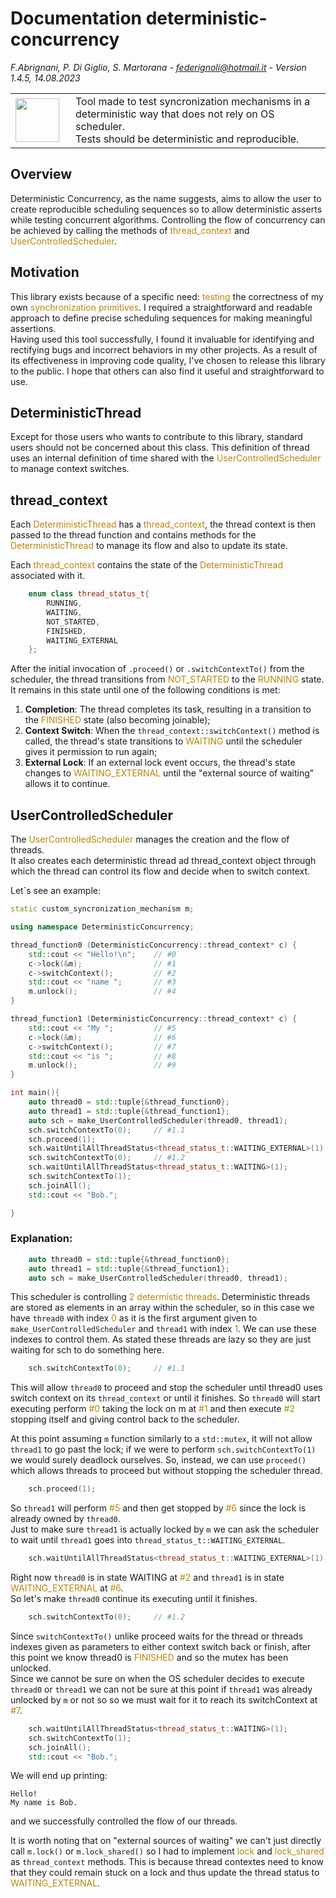 # Documentation deterministic-concurrency

<em>F.Abrignani, P. Di Giglio, S. Martorana - federignoli@hotmail.it - Version 1.4.5, 14.08.2023</em>

<table style="border:none;border-collapse:collapse;">
    <tr>
        <td style="border:none;border-left:none;border-top:none;border-bottom:none;width: 80px;"> <img src="warning.png" style= "width:70px; height:70px; object-fit: cover; object-position: 100% 0;"/>
        </td>
        <td style="border-right:none;border-top: none;border-bottom: none;"> 
        Tool made to test syncronization mechanisms in a deterministic way that does not rely on OS scheduler.<br>
        Tests should be deterministic and reproducible.
        </td>
    </tr>
</table>

## Overview

Deterministic Concurrency, as the name suggests, aims to allow the user to create reproducible scheduling sequences so to allow deterministic asserts while testing concurrent algorithms.
Controlling the flow of concurrency can be achieved by calling the methods of <span style="color: darkgoldenrod;">thread_context</span> and <span style="color: darkgoldenrod;">UserControlledScheduler</span>.

## Motivation

This library exists because of a specific need: <span style="color: darkgoldenrod;">testing</span> the correctness of my own <span style="color: darkgoldenrod;">synchronization primitives</span>. I required a straightforward and readable approach to define precise scheduling sequences for making meaningful assertions.
<br>
Having used this tool successfully, I found it invaluable for identifying and rectifying bugs and incorrect behaviors in my other projects. As a result of its effectiveness in improving code quality, I've chosen to release this library to the public. I hope that others can also find it useful and straightforward to use.

## DeterministicThread

Except for those users who wants to contribute to this library, standard users should not be concerned about this class. This definition of thread uses an internal definition of time shared with the <span style="color: darkgoldenrod;">UserControlledScheduler</span> to manage context switches.

## thread_context

Each <span style="color: darkgoldenrod;">DeterministicThread</span> has a <span style="color: darkgoldenrod;">thread_context</span>, the thread context is then passed to the thread function and contains methods for the <span style="color: darkgoldenrod;">DeterministicThread</span> to manage its flow and also to update its state.

Each <span style="color: darkgoldenrod;">thread_context</span> contains the state of the <span style="color: darkgoldenrod;">DeterministicThread</span> associated with it.

```cpp
    enum class thread_status_t{
        RUNNING,
        WAITING,
        NOT_STARTED,
        FINISHED,
        WAITING_EXTERNAL
    };
```

After the initial invocation of ```.proceed()``` or ```.switchContextTo()``` from the scheduler, the thread transitions from <span style="color: darkgoldenrod;">NOT_STARTED</span> to the <span style="color: darkgoldenrod;">RUNNING</span> state.<br> It remains in this state until one of the following conditions is met:

1. **Completion**: The thread completes its task, resulting in a transition to the <span style="color: darkgoldenrod;">FINISHED</span> state (also becoming joinable);
2. **Context Switch**: When the ```thread_context::switchContext()``` method is called, the thread's state transitions to <span style="color: darkgoldenrod;">WAITING</span> until the scheduler gives it permission to run again;
3. **External Lock**: If an external lock event occurs, the thread's state changes to <span style="color: darkgoldenrod;">WAITING_EXTERNAL</span> until the "external source of waiting" allows it to continue.

## UserControlledScheduler

The <span style="color: darkgoldenrod;">UserControlledScheduler</span> manages the creation and the flow of threads.<br>
It also creates each deterministic thread ad thread_context object through which the thread can control its flow and decide when to switch context.

Let`s see an example:
```cpp
static custom_syncronization_mechanism m;

using namespace DeterministicConcurrency;

thread_function0 (DeterministicConcurrency::thread_context* c) {
    std::cout << "Hello!\n";    // #0
    c->lock(&m);                // #1
    c->switchContext();         // #2
    std::cout << "name ";       // #3
    m.unlock();                 // #4
}

thread_function1 (DeterministicConcurrency::thread_context* c) {
    std::cout << "My ";         // #5
    c->lock(&m);                // #6
    c->switchContext();         // #7
    std::cout << "is ";         // #8
    m.unlock();                 // #9
}

int main(){
    auto thread0 = std::tuple{&thread_function0};
    auto thread1 = std::tuple{&thread_function1};
    auto sch = make_UserControlledScheduler(thread0, thread1);
    sch.switchContextTo(0);     // #1.1
    sch.proceed(1);
    sch.waitUntilAllThreadStatus<thread_status_t::WAITING_EXTERNAL>(1);
    sch.switchContextTo(0);     // #1.2
    sch.waitUntilAllThreadStatus<thread_status_t::WAITING>(1);
    sch.switchContextTo(1);
    sch.joinAll();
    std::cout << "Bob.";

}
```

### Explanation:

```cpp
    auto thread0 = std::tuple{&thread_function0};
    auto thread1 = std::tuple{&thread_function1};
    auto sch = make_UserControlledScheduler(thread0, thread1);
```
This scheduler is controlling <span style="color: darkgoldenrod;">2 determistic threads</span>. Deterministic threads are stored as elements in an array within the scheduler, so in this case we have ```thread0``` with index <span style="color: darkgoldenrod;">0</span> as it is the first argument given to ```make_UserControlledScheduler``` and ```thread1``` with index <span style="color: darkgoldenrod;">1</span>. We can use these indexes to control them. As stated these threads are lazy so they are just waiting for sch to do something here.

```cpp
    sch.switchContextTo(0);     // #1.1
```

This will allow ```thread0``` to proceed and stop the scheduler until thread0 uses switch context on its ```thread_context``` or until it finishes. So ```thread0``` will start executing perform <span style="color: darkgoldenrod;">#0</span> taking the lock on m at <span style="color: darkgoldenrod;">#1</span> and then execute <span style="color: darkgoldenrod;">#2</span> stopping itself and giving control back to the scheduler.<br>

At this point assuming ```m``` function similarly to a ```std::mutex```, it will not allow ```thread1``` to go past the lock; if we were to perform ```sch.switchContextTo(1)``` we would surely deadlock ourselves. So, instead, we can use ```proceed()``` which allows threads to proceed but without stopping the scheduler thread.

```cpp
    sch.proceed(1);
```

So ```thread1``` will perform <span style="color: darkgoldenrod;">#5</span> and then get stopped by <span style="color: darkgoldenrod;">#6</span> since the lock is already owned by ```thread0```.<br>
Just to make sure ```thread1``` is actually locked by ```m``` we can ask the scheduler to wait until ```thread1``` goes into ```thread_status_t::WAITING_EXTERNAL```.

```cpp
    sch.waitUntilAllThreadStatus<thread_status_t::WAITING_EXTERNAL>(1);
```

Right now ```thread0``` is in state WAITING at <span style="color: darkgoldenrod;">#2</span> and ```thread1``` is in state <span style="color: darkgoldenrod;">WAITING_EXTERNAL</span> at <span style="color: darkgoldenrod;">#6</span>. <br>
So let's make ```thread0``` continue its executing until it finishes.

```cpp
    sch.switchContextTo(0);     // #1.2
```

Since ```switchContextTo()``` unlike proceed waits for the thread or threads indexes given as parameters to either context switch back or finish, after this point we know thread0 is <span style="color: darkgoldenrod;">FINISHED</span> and so the mutex has been unlocked.<br>
Since we cannot be sure on when the OS scheduler decides to execute ```thread0``` or ```thread1``` we can not be sure at this point if ```thread1``` was already unlocked by ```m``` or not so so we must wait for it to reach its switchContext at <span style="color: darkgoldenrod;">#7</span>.

```cpp
    sch.waitUntilAllThreadStatus<thread_status_t::WAITING>(1);
    sch.switchContextTo(1);
    sch.joinAll();
    std::cout << "Bob.";
```

We will end up printing:

```
Hello!
My name is Bob.
```

and we successfully controlled the flow of our threads.

It is worth noting that on "external sources of waiting" we can't just directly call ```m.lock()``` or ```m.lock_shared()``` so I had to implement <span style="color: darkgoldenrod;">lock</span> and <span style="color: darkgoldenrod;">lock_shared</span>  as ```thread_context``` methods.
This is because thread contextes need to know that they could remain stuck on a lock and thus update the thread status to <span style="color: darkgoldenrod;">WAITING_EXTERNAL</span>.
